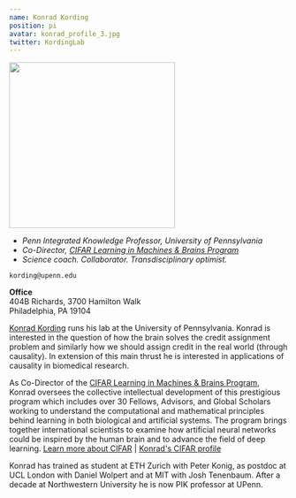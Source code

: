 ```yaml
---
name: Konrad Kording
position: pi
avatar: konrad_profile_3.jpg
twitter: KordingLab
---
```


<img width="300" src="{{site.baseurl}}/images/people/{{page.avatar}}" data-action="zoom">

- _Penn Integrated Knowledge Professor, University of Pennsylvania_<br>
- _Co-Director, [CIFAR Learning in Machines & Brains Program](https://cifar.ca/research-programs/learning-in-machines-brains/)_<br>
- _Science coach. Collaborator. Transdisciplinary optimist._

<i class="fa fa-envelope-o"></i> `kording@upenn.edu`

**Office**<br>
404B Richards, 3700 Hamilton Walk <br>
Philadelphia, PA 19104

[Konrad Kording](http://koerding.com/) runs his lab at the University of Pennsylvania.
Konrad is interested in the question of how the brain solves the credit assignment problem and
similarly how we should assign credit in the real world (through causality). In extension
of this main thrust he is interested in applications of causality in biomedical research.

As Co-Director of the [CIFAR Learning in Machines & Brains Program](https://cifar.ca/research-programs/learning-in-machines-brains/), 
Konrad oversees the collective intellectual development of this prestigious program which includes over 30 Fellows, 
Advisors, and Global Scholars working to understand the computational and mathematical principles behind learning 
in both biological and artificial systems. The program brings together international scientists to examine how 
artificial neural networks could be inspired by the human brain and to advance the field of deep learning.
[Learn more about CIFAR](https://cifar.ca/) | [Konrad's CIFAR profile](https://cifar.ca/bios/konrad-kording/)

Konrad has trained as student at ETH Zurich with Peter Konig, as postdoc at UCL London with Daniel
Wolpert and at MIT with Josh Tenenbaum. After a decade at Northwestern University he is now
PIK professor at UPenn.
